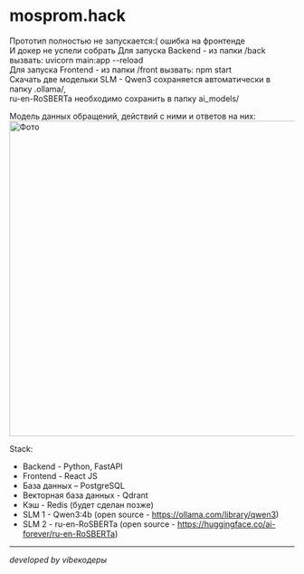 # mosprom.hack

  
Прототип полностью не запускается:( ошибка на фронтенде  
И докер не успели собрать
Для запуска Backend - из папки /back вызвать: uvicorn main:app --reload  
Для запуска Frontend - из папки /front вызвать: npm start   
Скачать две модельки SLM - Qwen3 сохраняется автоматически в папку .ollama/,   
ru-en-RoSBERTa необходимо сохранить в папку ai_models/     


Модель данных обращений, действий с ними и ответов на них:
<img width="1214" height="557" alt="Фото" src="https://github.com/user-attachments/assets/5a91e65a-3389-431f-a8a6-ba55a0a68c01" />


Stack: 
- Backend - Python, FastAPI  
- Frontend - React JS  
- База данных – PostgreSQL  
- Векторная база данных - Qdrant
- Кэш - Redis (будет сделан позже)  
- SLM 1 - Qwen3:4b (open source - https://ollama.com/library/qwen3)   
- SLM 2 - ru-en-RoSBERTa (open source - https://huggingface.co/ai-forever/ru-en-RoSBERTa)  
 

------------------------------------
*developed by vibeкодеры*
